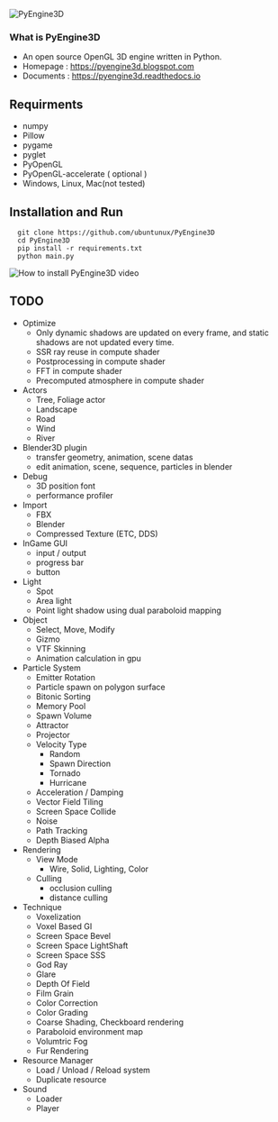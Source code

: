 ![PyEngine3D](https://github.com/ubuntunux/PyEngine3D/blob/master/PyEngine3D.png)

### What is PyEngine3D
* An open source OpenGL 3D engine written in Python.
* Homepage : https://pyengine3d.blogspot.com
* Documents : https://pyengine3d.readthedocs.io

## Requirments
 - numpy
 - Pillow
 - pygame
 - pyglet
 - PyOpenGL
 - PyOpenGL-accelerate ( optional )
 - Windows, Linux, Mac(not tested)
 
## Installation and Run
```
  git clone https://github.com/ubuntunux/PyEngine3D
  cd PyEngine3D
  pip install -r requirements.txt
  python main.py
```
![How to install PyEngine3D video](https://www.youtube.com/watch?v=Btkjbfqpjp4)

## TODO
* Optimize
    - Only dynamic shadows are updated on every frame, and static shadows are not updated every time.
    - SSR ray reuse in compute shader
    - Postprocessing in compute shader
    - FFT in compute shader
    - Precomputed atmosphere in compute shader
* Actors
    - Tree, Foliage actor
    - Landscape
    - Road
    - Wind
    - River    
* Blender3D plugin
    - transfer geometry, animation, scene datas
    - edit animation, scene, sequence, particles in blender
* Debug
    - 3D position font
    - performance profiler
* Import
    - FBX
    - Blender
    - Compressed Texture (ETC, DDS)
* InGame GUI
    - input / output
    - progress bar
    - button
* Light
    - Spot
    - Area light
    - Point light shadow using dual paraboloid mapping
* Object
    - Select, Move, Modify
    - Gizmo
    - VTF Skinning
    - Animation calculation in gpu
* Particle System
    - Emitter Rotation
    - Particle spawn on polygon surface
    - Bitonic Sorting
    - Memory Pool
    - Spawn Volume
    - Attractor
    - Projector
    - Velocity Type
        - Random
        - Spawn Direction
        - Tornado
        - Hurricane
    - Acceleration / Damping
    - Vector Field Tiling
    - Screen Space Collide
    - Noise
    - Path Tracking
    - Depth Biased Alpha
* Rendering
    - View Mode
        - Wire, Solid, Lighting, Color
    - Culling
        - occlusion culling
        - distance culling
* Technique
    - Voxelization
    - Voxel Based GI
    - Screen Space Bevel
    - Screen Space LightShaft
    - Screen Space SSS
    - God Ray
    - Glare
    - Depth Of Field
    - Film Grain
    - Color Correction
    - Color Grading
    - Coarse Shading, Checkboard rendering
    - Paraboloid environment map
    - Volumtric Fog
    - Fur Rendering
* Resource Manager
    - Load / Unload / Reload system
    - Duplicate resource
* Sound
    - Loader
    - Player
